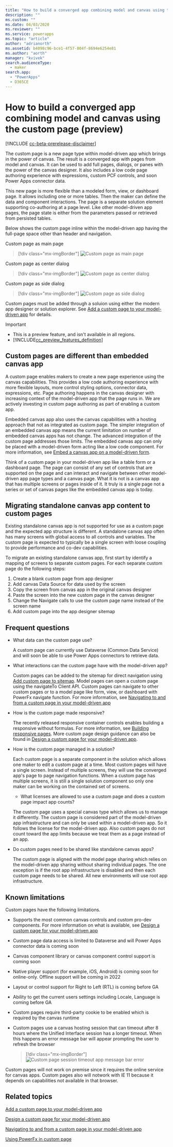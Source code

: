 ```yaml
---
title: "How to build a converged app combining model and canvas using the custom page (preview)"
description: "" 
ms.custom: ""
ms.date: 04/03/2020
ms.reviewer: ""
ms.service: powerapps
ms.topic: "article"
author: "adrianorth"
ms.assetid: b4098c96-bce1-4f57-804f-8694e6254e81
ms.author: "aorth"
manager: "kvivek"
search.audienceType: 
  - maker
search.app: 
  - "PowerApps"
  - D365CE
---
```

# How to build a converged app combining model and canvas using the custom page (preview)

[!INCLUDE [cc-beta-prerelease-disclaimer](../../includes/cc-beta-prerelease-disclaimer.md)]

The custom page is a new page type within model-driven app which brings in the power of canvas.  The result is a converged app with pages from model and canvas. It can be used to add full pages, dialogs, or panes with the power of the canvas designer. It also includes a low code page authoring experience with expressions, custom PCF controls, and soon Power Apps connector data.  

This new page is more flexible than a modeled form, view, or dashboard page.  It allows including one or more tables.  Then the maker can define the data and component interactions.  The page is a separate solution element supporting co-authoring at a page level.  Like other model-driven app pages, the page state is either from the parameters passed or retrieved from persisted tables. 

Below shows the custom page inline within the model-driven app having the full-page space other than header and navigation.

Custom page as main page

  > [!div class="mx-imgBorder"]
  > ![Custom page as main page](media/model-app-page-overview/page-inline-model-app.png "Custom page as main page")

Custom page as center dialog

  > [!div class="mx-imgBorder"]
  > ![Custom page as center dialog](media/model-app-page-overview/page-center-dialog-model-app.png "Custom page as center dialog")

Custom page as side dialog

  > [!div class="mx-imgBorder"]
  > ![Custom page as side dialog](media/model-app-page-overview/page-side-dialog-model-app.png "Custom page as side dialog")

Custom pages must be added through a soluion using either the modern app designer or solution explorer. See [Add a custom page to your model-driven app](add-page-to-model-app.md) for details.

  > [!IMPORTANT]
  > - This is a preview feature, and isn't available in all regions.
  > - [!INCLUDE[cc_preview_features_definition](../../includes/cc-preview-features-definition.md)]

## Custom pages are different than embedded canvas app

A custom page enables makers to create a new page experience using the canvas capabilities.  This provides a low code authoring experience with more flexible layouts, more control styling options, connector data, expressions, etc.  Page authoring happens in the canvas designer with increasing context of the model-driven app that the page runs in.  We are actively investing in custom page authoring as part of enabling a custom app.

Embedded canvas app also uses the canvas capabilities with a hosting approach that not as integrated as custom page. The simpler integration of an embedded canvas app means the current limitation on number of embedded canvas apps has not change.  The advanced integration of the custom page addresses those limits.  The embedded canvas app can only be placed with a model-driven form acting like a low code component. For more information, see [Embed a canvas app on a model-driven form](embed-canvas-app-in-form.md). 

Think of a custom page in your model-driven app like a table form or a dashboard page.  The page can consist of any set of controls that are supported on the page and can interact and navigate between other model-driven app page types and a canvas page.  What it is not is a canvas app that has multiple screens or pages inside of it.  It truly is a single page not a series or set of canvas pages like the embedded canvas app is today.

## Migrating standalone canvas app content to custom pages

Existing standalone canvas app is not supported for use as a custom page and the expected app structure is different.  A standalone canvas app often has many screens with global access to all controls and variables.  The custom page is expected to typically be a single screen with loose coupling to provide performance and co-dev capabilities.

To migrate an existing standalone canvas app, first start by identify a mapping of screens to separate custom pages.  For each separate custom page do the following steps:

1.	Create a blank custom page from app designer
1.	Add canvas Data Source for data used by the screen
1.	Copy the screen from canvas app in the original canvas designer
1.	Paste the screen into the new custom page in the canvas designer
1.	Change the Navigate calls to use the custom page name instead of the screen name
1.	Add custom page into the app designer sitemap

## Frequent questions

* What data can the custom page use?

  A custom page can currently use Dataverse (Common Data Service) and will soon be able to use Power Apps connectors to retrieve data.

* What interactions can the custom page have with the model-driven app?

  Custom pages can be added to the sitemap for direct navigation using [Add custom page to sitemap](add-page-to-model-app.md#add-existing-custom-page-into-model-driven-app-sitemap).  Model pages can open a custom page using the navigateTo Client API. Custom pages can navigate to other custom pages or to a model page like form, view, or dashboard with PowerFx navigate function. For more information, see [Navigating to and from a custom page in your model-driven app](navigate-page-examples.md)

* How is the custom page made responsive?

  The recently released responsive container controls enables building a responsive without formulas. For more information, see [Building responsive pages](../canvas-apps/build-responsive-apps.md).  More custom page design guidance can also be found in [Design a custom page for your model-driven app](design-page-for-model-app.md).

* How is the custom page managed in a solution?

  Each custom page is a separate component in the solution which allows one maker to edit a custom page at a time.  Most custom pages will have a single screen.  Instead of multiple screens, they will use the converged app's page to page navigation functions.  When a custom page has multiple screens, it is still a single solution component so only one maker can be working on the contained set of screens.

  * What licenses are allowed to use a custom page and does a custom page impact app counts?

  The custom page uses a special canvas type which allows us to manage it differently.  The custom page is considered part of the model-driven app infrastructure and can only be used within a model-driven app.  So it follows the license for the model-driven app.  Also custom pages do not count toward the app limits because we treat them as a page instead of an app.

* Do custom pages need to be shared like standalone canvas apps?

  The custom page is aligned with the model page sharing which relies on the model-driven app sharing without sharing individual pages.  The one exception is if the root app infrastructure is disabled and then each custom page needs to be shared.  All new environments will use root app infrastructure.

## Known limitations
Custom pages have the following limitations.

* Supports the most common canvas controls and custom pro-dev components. For more information on what is available, see [Design a custom page for your model-driven app](design-page-for-model-app.md)

* Custom page data access is limited to Dataverse and will Power Apps connector data is coming soon

* Canvas component library or canvas component control support is coming soon

* Native player support (for example, iOS, Android) is coming soon for online-only. Offline support will be coming in 2022

* Layout or control support for Right to Left (RTL) is coming before GA

* Ability to get the current users settings including Locale, Language is coming before GA

* Custom pages require third-party cookie to be enabled which is required by the canvas runtime

* Custom pages use a canvas hosting session that can timeout after 8 hours where the Unified Interface session has a longer timeout.  When this happens an error message bar will appear prompting the user to refresh the browser

  > [!div class="mx-imgBorder"]
  > ![Custom page session timeout app message bar error](media/model-app-page-overview/page-session-timeout-app-message-error.png "Custom page session timeout app message bar error")

Custom pages will not work on premise since it requires the online service for canvas apps. Custom pages also will notwork with IE 11 because it depends on capabilities not available in that browser.

## Related topics

[Add a custom page to your model-driven app](add-page-to-model-app.md)

[Design a custom page for your model-driven app](design-page-for-model-app.md)

[Navigating to and from a custom page in your model-driven app](navigate-page-examples.md)

[Using PowerFx in custom page](page-powerfx-in-model-app.md)
